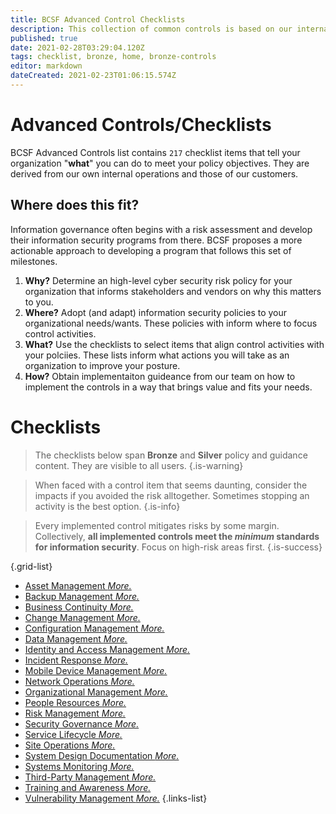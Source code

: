 ```yaml
---
title: BCSF Advanced Control Checklists
description: This collection of common controls is based on our internal operations.  
published: true
date: 2021-02-28T03:29:04.120Z
tags: checklist, bronze, home, bronze-controls
editor: markdown
dateCreated: 2021-02-23T01:06:15.574Z
---
```


# Advanced Controls/Checklists
BCSF Advanced Controls list contains `217` checklist items that tell your organization "**what**" you can do to meet your policy objectives. They are derived from our own internal operations and those of our customers.  



## Where does this fit?
Information governance often begins with a risk assessment and develop their information security programs from there.  BCSF proposes a more actionable approach to developing a program that follows this set of milestones.

1. **Why?** Determine an high-level cyber security risk policy for your organization that informs stakeholders and vendors on why this matters to you. 
2. **Where?**  Adopt (and adapt) information security policies to your organizational needs/wants. These policies with inform where to focus control activities. 
3. **What?**  Use the checklists to select items that align control activities with your polciies. These lists inform what actions you will take as an organization to improve your posture.
4. **How?** Obtain implementaiton guideance from our team on how to implement the controls in a way that brings value and fits your needs.


# Checklists
> The checklists below span  **Bronze** and **Silver** policy and guidance content. They are visible to all users.
{.is-warning}

> When faced with a control item that seems daunting, consider the impacts if you avoided the risk alltogether. Sometimes stopping an activity is the best option. 
{.is-info}

> Every implemented control mitigates risks by some margin. Collectively, **all implemented controls meet the *minimum* standards for information security**. Focus on high-risk areas first.
{.is-success}



{.grid-list}
- [Asset Management *More.*](/bronze-checklists/bcsf-advanced-control-checklists/controls-asset-management) 
- [Backup Management *More.*](/bronze-checklists/bcsf-advanced-control-checklists/checklist-backup-management)
- [Business Continuity *More.*](/bronze-checklists/bcsf-advanced-control-checklists/checklist-business-continuity)
- [Change Management *More.*](/bronze-checklists/bcsf-advanced-control-checklists/checklist-change-management)
- [Configuration Management *More.*](/bronze-checklists/bcsf-advanced-control-checklists/checklist-config-management)
- [Data Management *More.*](/bronze-checklists/bcsf-advanced-control-checklists/checklist-for-data-management)
- [Identity and Access Management *More.*](/bronze-checklists/bcsf-advanced-control-checklists/checklist-identity-access-management)
- [Incident Response *More.*](/bronze-checklists/bcsf-advanced-control-checklists/checklist-incident-response)
- [Mobile Device Management *More.*](/bronze-checklists/bcsf-advanced-control-checklists/checklist-mdm)
- [Network Operations *More.*](/bronze-checklists/bcsf-advanced-control-checklists/checklist-network-operations)
- [Organizational Management *More.*](/bronze-checklists/bcsf-advanced-control-checklists/checklist-organization-management)
- [People Resources *More.*](/bronze-checklists/bcsf-advanced-control-checklists/checklist-human-resources)
- [Risk Management *More.*](/bronze-checklists/bcsf-advanced-control-checklists/checklist-risk-management)
- [Security Governance *More.*](/bronze-checklists/bcsf-advanced-control-checklists/checklist-security-governance)
- [Service Lifecycle *More.*](/bronze-checklists/bcsf-advanced-control-checklists/checklist-service-life)
- [Site Operations *More.*](/bronze-checklists/bcsf-advanced-control-checklists/checklist-site-ops)
- [System Design Documentation *More.*](/bronze-checklists/bcsf-advanced-control-checklists/checklist-system-design)
- [Systems Monitoring *More.*](/bronze-checklists/bcsf-advanced-control-checklists/checklist-systems-monitoring)
- [Third-Party Management *More.*](/bronze-checklists/bcsf-advanced-control-checklists/checklist-third-parties)
- [Training and Awareness *More.*](/bronze-checklists/bcsf-advanced-control-checklists/checklist-training-awareness)
- [Vulnerability Management *More.*](/bronze-checklists/bcsf-advanced-control-checklists/checklist-vulnerability-management)
{.links-list}